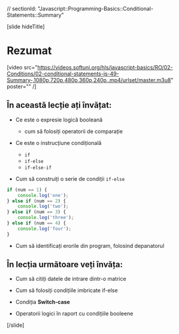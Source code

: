 // sectionId: "Javascript::Programming-Basics::Conditional-Statements::Summary"

[slide hideTitle]
# Rezumat

[video src="https://videos.softuni.org/hls/javascript-basics/RO/02-Conditions/02-conditional-statements-js-49-Summary-,1080p,720p,480p,360p,240p,.mp4/urlset/master.m3u8" poster="" /]

## În această lecție ați învățat:

- Ce este o expresie logică booleană  
   - cum să folosiți operatorii de comparație 

- Ce este o instrucțiune condițională 
   - `if`
   - `if-else`
   - `if-else-if`
- Cum să construiți o serie de condiții `if-else` 

```js
if (num == 1) {
    console.log('one');
} else if (num == 2) {
    console.log('two');
} else if (num == 3) {
    console.log('three');
} else if (num == 4) {
    console.log('four');
}
```

- Cum să identificați erorile din program, folosind depanatorul

## În lecția următoare veți învăța:

- Cum să citiți datele de intrare dintr-o matrice

- Cum să folosiți condițiile imbricate if-else

- Condiția **Switch-case** 

- Operatorii logici în raport cu condițiile booleene 

[/slide]
